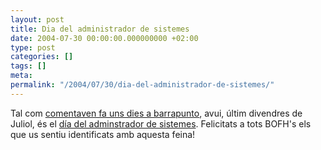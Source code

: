 ```yaml
---
layout: post
title: Dia del administrador de sistemes
date: 2004-07-30 00:00:00.000000000 +02:00
type: post
categories: []
tags: []
meta:
permalink: "/2004/07/30/dia-del-administrador-de-sistemes/"
---
```

Tal com [comentaven fa uns dies a barrapunto](http://barrapunto.com/article.pl?sid=04/07/26/1633252), avui, últim divendres de Juliol, és el [día del adminstrador de sistemes](http://www.sysadminday.com/). Felicitats a tots BOFH's els que us sentiu identificats amb aquesta feina!

